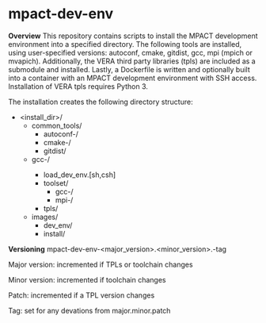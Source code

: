# mpact-dev-env
<b>Overview</b>
This repository contains scripts to install the MPACT development environment into a specified directory. The following tools are installed, using user-specified versions: autoconf, cmake, gitdist, gcc, mpi (mpich or mvapich). Additionally, the VERA third party libraries (tpls) are included as a submodule and installed. Lastly, a Dockerfile is written and optionally built into a container with an MPACT development environment with SSH access. Installation of VERA tpls requires Python 3.

The installation creates the following directory structure:

* <install_dir>/
  * common_tools/
    * autoconf-<autoconf-version>/
    * cmake-<cmake-version>/
    * gitdist/
  * gcc-<gcc-version>/
    * load_dev_env.[sh,csh]
    * toolset/
      * gcc-<gcc-version>/
      * mpi-<mpi-version>/
    * tpls/
  * images/
    * dev_env/
    * install/

    
<b>Versioning</b>
mpact-dev-env-<major_version>.<minor_version>.<patch>-tag

Major version: incremented if TPLs or toolchain changes

Minor version: incremented if toolchain changes

Patch: incremented if a TPL version changes

Tag: set for any devations from major.minor.patch
